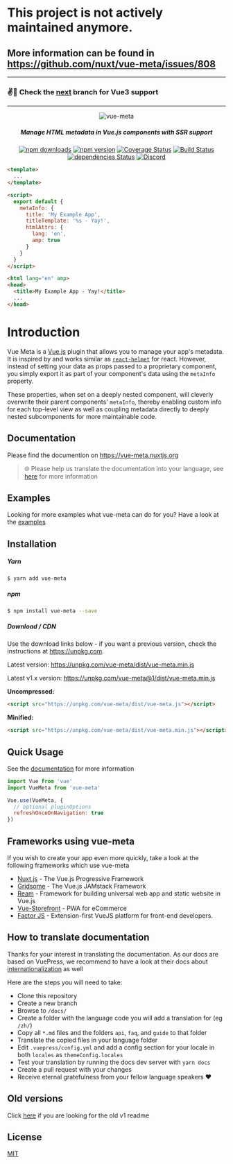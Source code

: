 # This project is not actively maintained anymore.
## More information can be found in https://github.com/nuxt/vue-meta/issues/808

---


### :v::3rd_place_medal:  Check the [next](https://github.com/nuxt/vue-meta/tree/next) branch for Vue3 support
--------------


<p align="center">
  <img src="./docs/.vuepress/public/vue-meta.png" alt="vue-meta" />
</p>

<h5 align="center">
  Manage HTML metadata in Vue.js components with SSR support
</h5>

<p align="center">
  <a href="http://npm-stat.com/charts.html?package=vue-meta"><img src="https://img.shields.io/npm/dm/vue-meta.svg" alt="npm downloads"></a>
  <a href="http://npmjs.org/package/vue-meta"><img src="https://img.shields.io/npm/v/vue-meta.svg" alt="npm version"></a>
  <a href="https://codecov.io/gh/nuxt/vue-meta"><img src="https://badgen.net/codecov/c/github/nuxt/vue-meta/master" alt="Coverage Status"></a>
  <a href="https://circleci.com/gh/nuxt/vue-meta/"><img src="https://badgen.net/circleci/github/nuxt/vue-meta" alt="Build Status"></a>
  <a href="https://david-dm.org/nuxt/vue-meta"><img src="https://david-dm.org/nuxt/vue-meta/status.svg" alt="dependencies Status"></a>
  <a href="https://discord.nuxtjs.org/"><img src="https://badgen.net/badge/Discord/join-us/7289DA" alt="Discord"></a>
</p>

```html
<template>
  ...
</template>

<script>
  export default {
    metaInfo: {
      title: 'My Example App',
      titleTemplate: '%s - Yay!',
      htmlAttrs: {
        lang: 'en',
        amp: true
      }
    }
  }
</script>
```
```html
<html lang="en" amp>
<head>
  <title>My Example App - Yay!</title>
  ...
</head>
```
# Introduction
Vue Meta is a [Vue.js](https://vuejs.org) plugin that allows you to manage your app's metadata. It is inspired by and works similar as [`react-helmet`](https://github.com/nfl/react-helmet) for react. However, instead of setting your data as props passed to a proprietary component, you simply export it as part of your component's data using the `metaInfo` property.

These properties, when set on a deeply nested component, will cleverly overwrite their parent components' `metaInfo`, thereby enabling custom info for each top-level view as well as coupling metadata directly to deeply nested subcomponents for more maintainable code.

## Documentation

Please find the documention on https://vue-meta.nuxtjs.org

> :globe_with_meridians: Please help us translate the documentation into your language, see [here](#how-to-translate-documentation) for more information

## Examples

Looking for more examples what vue-meta can do for you? Have a look at the [examples](https://github.com/nuxt/vue-meta/tree/master/examples)

## Installation

##### Yarn
```sh
$ yarn add vue-meta
```

##### npm
```sh
$ npm install vue-meta --save
```

##### Download / CDN

Use the download links below - if you want a previous version, check the instructions at https://unpkg.com.

Latest version: https://unpkg.com/vue-meta/dist/vue-meta.min.js

Latest v1.x version: https://unpkg.com/vue-meta@1/dist/vue-meta.min.js

**Uncompressed:**
```html
<script src="https://unpkg.com/vue-meta/dist/vue-meta.js"></script>
```

**Minified:**
```html
<script src="https://unpkg.com/vue-meta/dist/vue-meta.min.js"></script>
```

## Quick Usage

See the [documentation](https://vue-meta.nuxtjs.org) for more information
```js
import Vue from 'vue'
import VueMeta from 'vue-meta'

Vue.use(VueMeta, {
  // optional pluginOptions
  refreshOnceOnNavigation: true
})
```

## Frameworks using vue-meta

If you wish to create your app even more quickly, take a look at the following frameworks which use vue-meta

- [Nuxt.js](https://github.com/nuxt/nuxt.js) - The Vue.js Progressive Framework
- [Gridsome](https://github.com/gridsome/gridsome) - The Vue.js JAMstack Framework
- [Ream](https://github.com/ream/ream) - Framework for building universal web app and static website in Vue.js
- [Vue-Storefront](https://github.com/DivanteLtd/vue-storefront) - PWA for eCommerce
- [Factor JS](https://github.com/fiction-com/factor) - Extension-first VueJS platform for front-end developers.

## How to translate documentation

Thanks for your interest in translating the documentation. As our docs are based on VuePress, we recommend to have a look at their docs about [internationalization](https://vuepress.vuejs.org/guide/i18n.html#site-level-i18n-config) as well

Here are the steps you will need to take:
- Clone this repository
- Create a new branch
- Browse to `/docs/`
- Create a folder with the language code you will add a translation for (eg `/zh/`)
- Copy all `*.md` files and the folders `api`, `faq`, and `guide` to that folder
- Translate the copied files in your language folder
- Edit `.vuepress/config.yml` and add a config section for your locale in both `locales` as `themeConfig.locales`
- Test your translation by running the docs dev server with `yarn docs`
- Create a pull request with your changes
- Receive eternal gratefulness from your fellow language speakers :heart:

## Old versions

Click [here](https://github.com/nuxt/vue-meta/tree/1.x) if you are looking for the old v1 readme

## License

[MIT](./LICENSE.md)
